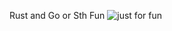 Rust and Go or Sth Fun
![just for fun](https://pbs.twimg.com/media/F-RZVcXXYAAv-UA?format=jpg&name=medium)
